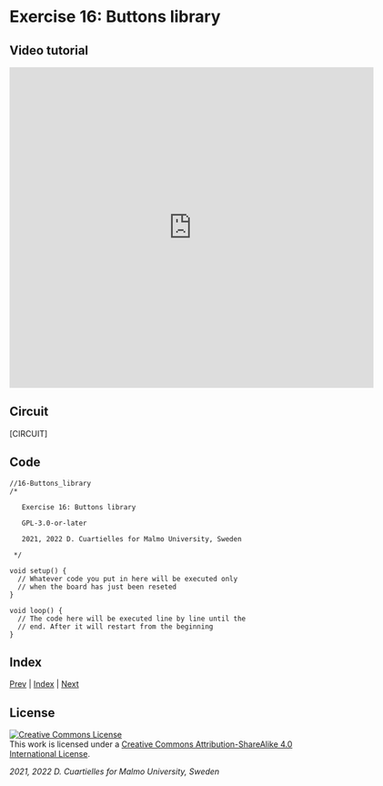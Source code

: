# Exercise 16: Buttons library

## Video tutorial

<iframe src="https://player.vimeo.com/video/527406260?h=017ea47364" width="640" height="564" frameborder="0" allow="autoplay; fullscreen" allowfullscreen></iframe>

## Circuit

[CIRCUIT]

## Code

```c_cpp
//16-Buttons_library
/*

   Exercise 16: Buttons library

   GPL-3.0-or-later

   2021, 2022 D. Cuartielles for Malmo University, Sweden

 */

void setup() {
  // Whatever code you put in here will be executed only 
  // when the board has just been reseted
}

void loop() {
  // The code here will be executed line by line until the 
  // end. After it will restart from the beginning
}
```

## Index

[Prev](../15-Buttons_tactile_switches/15-Buttons_tactile_switches.md) |  [Index](../course_index.md) |  [Next](../17-Ohms_Law/17-Ohms_Law.md)

## License

<a rel="license" href="http://creativecommons.org/licenses/by-sa/4.0/"><img alt="Creative Commons License" style="border-width:0" src="https://i.creativecommons.org/l/by-sa/4.0/80x15.png" /></a><br />This work is licensed under a <a rel="license" href="http://creativecommons.org/licenses/by-sa/4.0/">Creative Commons Attribution-ShareAlike 4.0 International License</a>.

*2021, 2022 D. Cuartielles for Malmo University, Sweden*
